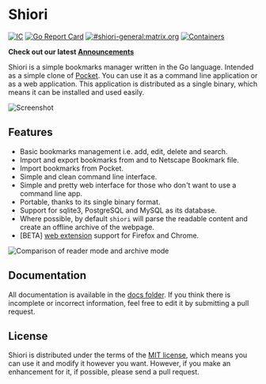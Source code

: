 # Shiori

[![IC](https://github.com/go-shiori/shiori/actions/workflows/push.yml/badge.svg?branch=master)](https://github.com/go-shiori/shiori/actions/workflows/push.yml)
[![Go Report Card](https://goreportcard.com/badge/github.com/go-shiori/shiori)](https://goreportcard.com/report/github.com/go-shiori/shiori)
[![#shiori-general:matrix.org](https://img.shields.io/badge/matrix-%23shiori-orange)](https://matrix.to/#/#shiori:matrix.org)
[![Containers](https://img.shields.io/static/v1?label=Container&message=Images&color=1488C6&logo=docker)](https://github.com/go-shiori/shiori/pkgs/container/shiori)

**Check out our latest [Announcements](https://github.com/go-shiori/shiori/discussions/categories/announcements)**

Shiori is a simple bookmarks manager written in the Go language. Intended as a simple clone of [Pocket][pocket]. You can use it as a command line application or as a web application. This application is distributed as a single binary, which means it can be installed and used easily.

![Screenshot][screenshot]

## Features

- Basic bookmarks management i.e. add, edit, delete and search.
- Import and export bookmarks from and to Netscape Bookmark file.
- Import bookmarks from Pocket.
- Simple and clean command line interface.
- Simple and pretty web interface for those who don't want to use a command line app.
- Portable, thanks to its single binary format.
- Support for sqlite3, PostgreSQL and MySQL as its database.
- Where possible, by default `shiori` will parse the readable content and create an offline archive of the webpage.
- [BETA] [web extension][web-extension] support for Firefox and Chrome.

![Comparison of reader mode and archive mode][mode-comparison]

## Documentation

All documentation is available in the [docs folder][documentation]. If you think there is incomplete or incorrect information, feel free to edit it by submitting a pull request.

## License

Shiori is distributed under the terms of the [MIT license][mit], which means you can use it and modify it however you want. However, if you make an enhancement for it, if possible, please send a pull request.

[documentation]: https://github.com/go-shiori/shiori/blob/master/docs/index.md
[mit]: https://choosealicense.com/licenses/mit/
[web-extension]: https://github.com/go-shiori/shiori-web-ext
[screenshot]: https://raw.githubusercontent.com/go-shiori/shiori/master/docs/readme/cover.png
[mode-comparison]: https://raw.githubusercontent.com/go-shiori/shiori/master/docs/readme/comparison.png
[pocket]: https://getpocket.com/
[256]: https://github.com/go-shiori/shiori/issues/256
